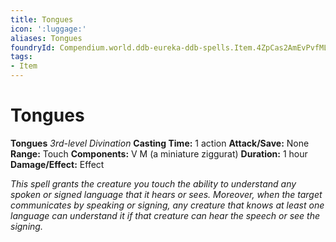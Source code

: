 ```yaml
---
title: Tongues
icon: ':luggage:'
aliases: Tongues
foundryId: Compendium.world.ddb-eureka-ddb-spells.Item.4ZpCas2AmEvPvfML
tags:
- Item
---
```


# Tongues

**Tongues**
_3rd-level Divination_
**Casting Time:** 1 action
**Attack/Save:** None
**Range:** Touch
**Components:** V M (a miniature ziggurat)
**Duration:** 1 hour
**Damage/Effect:** Effect

*This spell grants the creature you touch the ability to understand any spoken or signed language that it hears or sees. Moreover, when the target communicates by speaking or signing, any creature that knows at least one language can understand it if that creature can hear the speech or see the signing.*